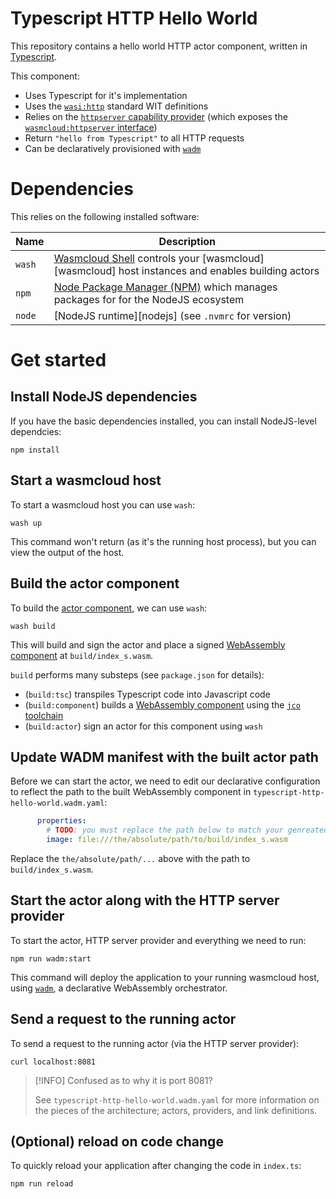 # Typescript HTTP Hello World

This repository contains a hello world HTTP actor component, written in [Typescript][ts].

This component:

- Uses Typescript for it's implementation
- Uses the [`wasi:http`][wasi-http] standard WIT definitions
- Relies on the [`httpserver` capability provider][httpserver-provider] (which exposes the [`wasmcloud:httpserver` interface][httpserver-interface]) 
- Return `"hello from Typescript"` to all HTTP requests
- Can be declaratively provisioned with [`wadm`][wadm]

[ts]: https://www.typescriptlang.org/
[wasi-http]: https://github.com/WebAssembly/wasi-http
[httpserver-provider]: https://github.com/wasmCloud/wasmCloud/tree/main/crates/providers/http-server
[httpserver-interface]: https://github.com/wasmCloud/interfaces/tree/main/httpserver
[wadm]: https://github.com/wasmCloud/wadm

# Dependencies

This relies on the following installed software:

| Name   | Description                                                                                     |
|--------|-------------------------------------------------------------------------------------------------|
| `wash` | [Wasmcloud Shell][wash] controls your [wasmcloud][wasmcloud] host instances and enables building actors |
| `npm`  | [Node Package Manager (NPM)][npm] which manages packages for for the NodeJS ecosystem                  |
| `node` | [NodeJS runtime][nodejs] (see `.nvmrc` for version)                                                       |

[wash]: https://github.com/wasmCloud/wasmCloud/tree/main/crates/wash-cli
[node]: https://nodejs.org
[npm]: https://github.com/npm/cli

# Get started

## Install NodeJS dependencies

If you have the basic dependencies installed, you can install NodeJS-level dependcies:

```console
npm install
```

## Start a wasmcloud host

To start a wasmcloud host you can use `wash`:

```console
wash up
```

This command won't return (as it's the running host process), but you can view the output of the host.

## Build the actor component

To build the [actor component][wasmcloud-actor-component], we can use `wash`:

```console
wash build
```

This will build and sign the actor and place a signed [WebAssembly component][wasm-component] at `build/index_s.wasm`.

`build` performs many substeps (see `package.json` for details):

- (`build:tsc`) transpiles Typescript code into Javascript code
- (`build:component`) builds a [WebAssembly component][wasm-component] using the [`jco` toolchain][jco]
- (`build:actor`) sign an actor for this component using `wash`

[wasmcloud-actor-component]: https://wasmcloud.com/docs/concepts/webassembly-components
[wasm-component]: https://component-model.bytecodealliance.org/
[jco]: https://github.com/bytecodealliance/jco

## Update WADM manifest with the built actor path

Before we can start the actor, we need to edit our declarative configuration to reflect the path to the built WebAssembly component in `typescript-http-hello-world.wadm.yaml`:

```yaml
      properties:
        # TODO: you must replace the path below to match your genreated code in build
        image: file:///the/absolute/path/to/build/index_s.wasm
```

Replace the `the/absolute/path/...` above with the path to `build/index_s.wasm`.


## Start the actor along with the HTTP server provider

To start the actor, HTTP server provider and everything we need to run:

```console
npm run wadm:start
```

This command will deploy the application to your running wasmcloud host, using [`wadm`][wadm], a declarative WebAssembly orchestrator.

## Send a request to the running actor

To send a request to the running actor (via the HTTP server provider):

```console
curl localhost:8081
```

> [!INFO]
> Confused as to why it is port 8081?
>
> See `typescript-http-hello-world.wadm.yaml` for more information on the pieces of the architecture;
> actors, providers, and link definitions.

## (Optional) reload on code change

To quickly reload your application after changing the code in `index.ts`:

```console
npm run reload
```
